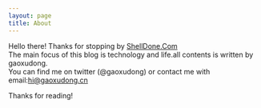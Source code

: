 ```yaml
---
layout: page
title: About
---
```



  Hello there! Thanks for stopping by <a href="http://shelldone.com">ShellDone.Com</a>  
  The main focus of this blog is technology and life.all contents is written by gaoxudong.  
  You can find me on twitter (@gaoxudong) or contact me with email:hi@gaoxudong.cn

Thanks for reading!

